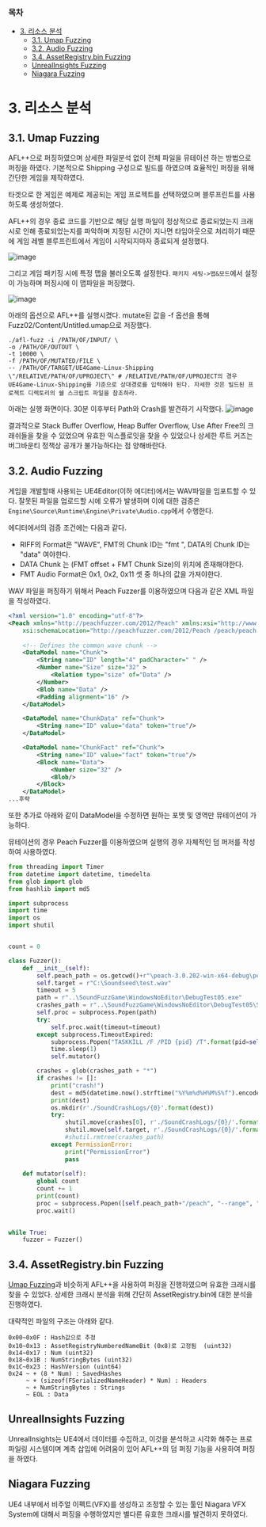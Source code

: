 ### 목차

- [3. 리소스 분석](#3-리소스-분석)
	- [3.1. Umap Fuzzing](#31-umap-fuzzing)
	- [3.2. Audio Fuzzing](#32-audio-fuzzing)
	- [3.4. AssetRegistry.bin Fuzzing](#34-assetregistrybin-fuzzing)
	- [UnrealInsights Fuzzing](#unrealinsights-fuzzing)
	- [Niagara Fuzzing](#niagara-fuzzing)

# 3. 리소스 분석
## 3.1. Umap Fuzzing
AFL++으로 퍼징하였으며 상세한 파일분석 없이 전체 파일을 뮤테이션 하는 방법으로 퍼징을 하였다. 기본적으로 Shipping 구성으로 빌드를 하였으며 효율적인 퍼징을 위해 간단한 게임을 제작하였다.

타겟으로 한 게임은 예제로 제공되는 게임 프로젝트를 선택하였으며 블루프린트를 사용하도록 생성하였다. 

AFL++의 경우 종료 코드를 기반으로 해당 실행 파일이 정상적으로 종료되었는지 크래시로 인해 종료되었는지를 파악하며 지정된 시간이 지나면 타임아웃으로 처리하기 때문에 게임 레벨 블루프린트에서 게임이 시작되지마자 종료되게 설정했다.

![image](https://user-images.githubusercontent.com/86822726/143765515-9b7cb887-a231-4ea9-bcaf-b87413e23b4c.png)

그리고 게임 패키징 시에 특정 맵을 불러오도록 설정한다. `패키지 세팅->맵&모드`에서 설정이 가능하며 퍼징시에 이 맵파일을 퍼징했다.

![image](https://user-images.githubusercontent.com/86822726/143766286-85ed3cec-11b3-4a78-a8d0-cdc35bff5bfc.png)

아래의 옵션으로 AFL++를 실행시켰다. mutate된 값을 -f 옵션을 통해 Fuzz02/Content/Untitled.umap으로 저장했다.
```shell
./afl-fuzz -i /PATH/OF/INPUT/ \
-o /PATH/OF/OUTOUT \
-t 10000 \
-f /PATH/OF/MUTATED/FILE \
-- /PATH/OF/TARGET/UE4Game-Linux-Shipping \"/RELATIVE/PATH/OF/UPROJECT\" # /RELATIVE/PATH/OF/UPROJECT의 경우 UE4Game-Linux-Shipping을 기준으로 상대경로를 입력해야 된다. 자세한 것은 빌드된 프로젝트 디렉토리의 쉘 스크립트 파일을 참조하라.
```

아래는 실행 화면이다. 30분 이후부터 Path와 Crash를 발견하기 시작했다.
![image](https://user-images.githubusercontent.com/86822726/143766361-7b552fda-236e-4b3f-b4fa-24a57f6bb115.png)

결과적으로 Stack Buffer Overflow, Heap Buffer Overflow, Use After Free의 크래쉬들을 찾을 수 있었으며 유효한 익스플로잇을 찾을 수 있었으나 상세한 루트 커즈는 버그바운티 정책상 공개가 불가능하다는 점 양해바란다.

## 3.2. Audio Fuzzing
게임을 개발할때 사용되는 UE4Editor(이하 에디터)에서는 WAV파일을 임포트할 수 있다. 잘못된 파일을 업로드할 시에 오류가 발생하며 이에 대한 검증은 `Engine\Source\Runtime\Engine\Private\Audio.cpp`에서 수행한다.

에디터에서의 검증 조건에는 다음과 같다.
- RIFF의 Format은 "WAVE", FMT의 Chunk ID는 "fmt ", DATA의 Chunk ID는 "data" 여야한다.
- DATA Chunk 는 (FMT offset + FMT Chunk Size)의 위치에 존재해야한다.
- FMT Audio Format은 0x1, 0x2, 0x11 셋 중 하나의 값을 가져야한다.

WAV 파일을 퍼징하기 위해서 Peach Fuzzer를 이용하였으며 다음과 같은 XML 파일을 작성하였다.

```xml
<?xml version="1.0" encoding="utf-8"?>
<Peach xmlns="http://peachfuzzer.com/2012/Peach" xmlns:xsi="http://www.w3.org/2001/XMLSchema-instance"
	xsi:schemaLocation="http://peachfuzzer.com/2012/Peach /peach/peach.xsd">
	
	<!-- Defines the common wave chunk -->
	<DataModel name="Chunk">
		<String name="ID" length="4" padCharacter=" " />
		<Number name="Size" size="32" >
			<Relation type="size" of="Data" />
		</Number>
		<Blob name="Data" />
		<Padding alignment="16" />
	</DataModel>

	<DataModel name="ChunkData" ref="Chunk">
		<String name="ID" value="data" token="true"/>
	</DataModel>

	<DataModel name="ChunkFact" ref="Chunk">
		<String name="ID" value="fact" token="true"/>
		<Block name="Data">
			<Number size="32" />
			<Blob/>
		</Block>
	</DataModel>
...후략
```

또한 추가로 아래와 같이 DataModel을 수정하면 원하는 포맷 및 영역만 뮤테이션이 가능하다.

뮤테이션의 경우 Peach Fuzzer를 이용하였으며 실행의 경우 자체적인 덤 퍼저를 작성하여 사용하였다. 

```python
from threading import Timer
from datetime import datetime, timedelta
from glob import glob
from hashlib import md5

import subprocess
import time
import os
import shutil


count = 0

class Fuzzer():
	def __init__(self):
		self.peach_path = os.getcwd()+r"\peach-3.0.202-win-x64-debug\peach-3.0.202-win-x64-debug"
		self.target = r"C:\Soundseed\test.wav"
		timeout = 5	
		path = r"..\SoundFuzzGame\WindowsNoEditor\DebugTest05.exe"
		crashes_path = r"..\SoundFuzzGame\WindowsNoEditor\DebugTest05\Saved\Crashes"
		self.proc = subprocess.Popen(path)
		try:
			self.proc.wait(timeout=timeout)
		except subprocess.TimeoutExpired:
			subprocess.Popen("TASKKILL /F /PID {pid} /T".format(pid=self.proc.pid))
			time.sleep(1)
			self.mutator()

		crashes = glob(crashes_path + "*")
		if crashes != []:
			print("crash!")
			dest = md5(datetime.now().strftime("%Y%m%d%H%M%S%f").encode()).hexdigest()
			print(dest)
			os.mkdir(r'./SoundCrashLogs/{0}'.format(dest))
			try:
				shutil.move(crashes[0], r'./SoundCrashLogs/{0}/'.format(dest))
				shutil.move(self.target, r'./SoundCrashLogs/{0}/'.format(dest))
				#shutil.rmtree(crashes_path)
			except PermissionError:
				print("PermissionError")
				pass
	
	def mutator(self):
		global count
		count += 1
		print(count)
		proc = subprocess.Popen([self.peach_path+"/peach", "--range", "1,1", self.peach_path+"/2.xml"])
		proc.wait()
		

while True:
	fuzzer = Fuzzer()
```

## 3.4. AssetRegistry.bin Fuzzing
[Umap Fuzzing](#31-umap-fuzzing)과 비슷하게 AFL++을 사용하여 퍼징을 진행하였으며 유효한 크래시를 찾을 수 있었다. 상세한 크래시 분석을 위해 간단히 AssetRegistry.bin에 대한 분석을 진행하였다.

대략적인 파일의 구조는 아래와 같다.
```
0x00~0x0F : Hash값으로 추정
0x10~0x13 : AssetRegistryNumberedNameBit (0x8)로 고정됨  (uint32)
0x14~0x17 : Num (uint32)
0x18~0x1B : NumStringBytes (uint32)
0x1C~0x23 : HashVersion (uint64)
0x24 ~ + (8 * Num) : SavedHashes
	 ~ + (sizeof(FSerializedNameHeader) * Num) : Headers
	 ~ + NumStringBytes : Strings
	 ~ EOL : Data
```

## UnrealInsights Fuzzing
UnrealInsights는 UE4에서 데이터를 수집하고, 이것을 분석하고 시각화 해주는 프로 파일링 시스템이며 계측 삽입에 어려움이 있어 AFL++의 덤 퍼징 기능을 사용하여 퍼징을 하였다.

## Niagara Fuzzing 
UE4 내부에서 비주얼 이펙트(VFX)를 생성하고 조정할 수 있는 툴인 Niagara VFX System에 대해서 퍼징을 수행하였지만 별다른 유효한 크래시를 발견하지 못하였다.